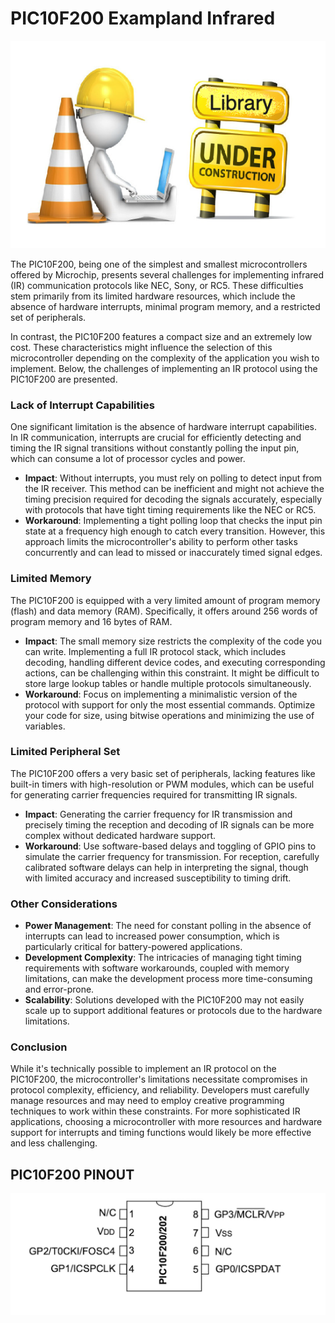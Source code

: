 # PIC10F200 Exampland Infrared


![Under construction...](../../../images/under_construction.png)


The PIC10F200, being one of the simplest and smallest microcontrollers offered by Microchip, presents several challenges for implementing infrared (IR) communication protocols like NEC, Sony, or RC5. These difficulties stem primarily from its limited hardware resources, which include the absence of hardware interrupts, minimal program memory, and a restricted set of peripherals.  

In contrast, the PIC10F200 features a compact size and an extremely low cost. These characteristics might influence the selection of this microcontroller depending on the complexity of the application you wish to implement. Below, the challenges of implementing an IR protocol using the PIC10F200 are presented.

### Lack of Interrupt Capabilities

One significant limitation is the absence of hardware interrupt capabilities. In IR communication, interrupts are crucial for efficiently detecting and timing the IR signal transitions without constantly polling the input pin, which can consume a lot of processor cycles and power.

* **Impact**: Without interrupts, you must rely on polling to detect input from the IR receiver. This method can be inefficient and might not achieve the timing precision required for decoding the signals accurately, especially with protocols that have tight timing requirements like the NEC or RC5.
* **Workaround**: Implementing a tight polling loop that checks the input pin state at a frequency high enough to catch every transition. However, this approach limits the microcontroller's ability to perform other tasks concurrently and can lead to missed or inaccurately timed signal edges.

### Limited Memory

The PIC10F200 is equipped with a very limited amount of program memory (flash) and data memory (RAM). Specifically, it offers around 256 words of program memory and 16 bytes of RAM.

* **Impact**: The small memory size restricts the complexity of the code you can write. Implementing a full IR protocol stack, which includes decoding, handling different device codes, and executing corresponding actions, can be challenging within this constraint. It might be difficult to store large lookup tables or handle multiple protocols simultaneously.
* **Workaround**: Focus on implementing a minimalistic version of the protocol with support for only the most essential commands. Optimize your code for size, using bitwise operations and minimizing the use of variables.

### Limited Peripheral Set

The PIC10F200 offers a very basic set of peripherals, lacking features like built-in timers with high-resolution or PWM modules, which can be useful for generating carrier frequencies required for transmitting IR signals.

* **Impact**: Generating the carrier frequency for IR transmission and precisely timing the reception and decoding of IR signals can be more complex without dedicated hardware support.
* **Workaround**: Use software-based delays and toggling of GPIO pins to simulate the carrier frequency for transmission. For reception, carefully calibrated software delays can help in interpreting the signal, though with limited accuracy and increased susceptibility to timing drift.

### Other Considerations

* **Power Management**: The need for constant polling in the absence of interrupts can lead to increased power consumption, which is particularly critical for battery-powered applications.
* **Development Complexity**: The intricacies of managing tight timing requirements with software workarounds, coupled with memory limitations, can make the development process more time-consuming and error-prone.
* **Scalability**: Solutions developed with the PIC10F200 may not easily scale up to support additional features or protocols due to the hardware limitations.

### Conclusion

While it's technically possible to implement an IR protocol on the PIC10F200, the microcontroller's limitations necessitate compromises in protocol complexity, efficiency, and reliability. Developers must carefully manage resources and may need to employ creative programming techniques to work within these constraints. For more sophisticated IR applications, choosing a microcontroller with more resources and hardware support for interrupts and timing functions would likely be more effective and less challenging.


## PIC10F200 PINOUT 

![PIC10F200 PINOUT](../../../images/PIC10F200_PINOUT.jpg)

